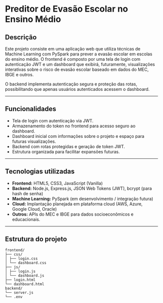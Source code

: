 # Preditor de Evasão Escolar no Ensino Médio

## Descrição

Este projeto consiste em uma aplicação web que utiliza técnicas de Machine Learning com PySpark para prever a evasão escolar em escolas do ensino médio. O frontend é composto por uma tela de login com autenticação JWT e um dashboard que exibirá, futuramente, visualizações interativas sobre o risco de evasão escolar baseado em dados do MEC, IBGE e outros.

O backend implementa autenticação segura e proteção das rotas, possibilitando que apenas usuários autenticados acessem o dashboard.

---

## Funcionalidades

- Tela de login com autenticação via JWT.
- Armazenamento do token no frontend para acesso seguro ao dashboard.
- Dashboard inicial com informações sobre o projeto e espaço para futuras visualizações.
- Backend com rotas protegidas e geração de token JWT.
- Estrutura organizada para facilitar expansões futuras.

---

## Tecnologias utilizadas

- **Frontend:** HTML5, CSS3, JavaScript (Vanilla)
- **Backend:** Node.js, Express.js, JSON Web Tokens (JWT), bcrypt (para hash de senha)
- **Machine Learning:** PySpark (em desenvolvimento / integração futura)
- **Cloud:** Implantação planejada em plataforma cloud (AWS, Azure, Google Cloud, Oracle)
- **Outros:** APIs do MEC e IBGE para dados socioeconômicos e educacionais.

---

## Estrutura do projeto
```
frontend/
├── css/
│ ├── login.css
│ └── dashboard.css
├── js/
│ ├── login.js
│ └── dashboard.js
├── login.html
└── dashboard.html
backend/
└── server.js
└── .env
```
